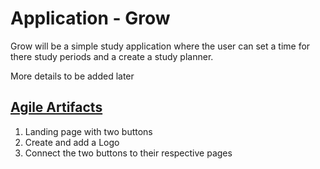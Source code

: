 # Application - Grow
Grow will be a simple study application where the user can set a time for there study periods and a create a study planner.

More details to be added later
## [Agile Artifacts](main/AgileArtifact.md)
1. Landing page with two buttons 
2. Create and add a Logo
3. Connect the two buttons to their respective pages 

